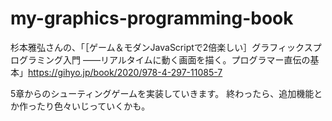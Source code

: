 # my-graphics-programming-book

杉本雅弘さんの、「［ゲーム＆モダンJavaScriptで2倍楽しい］グラフィックスプログラミング入門 ——リアルタイムに動く画面を描く。プログラマー直伝の基本」https://gihyo.jp/book/2020/978-4-297-11085-7

5章からのシューティングゲームを実装していきます。
終わったら、追加機能とか作ったり色々いじっていくかも。
